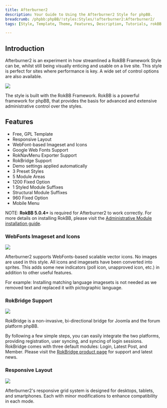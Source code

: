 ```yaml
---
title: Afterburner2
description: Your Guide to Using the Afterburner2 Style for phpBB.
breadcrumb: /phpbb:phpBB/!styles:Styles/!afterburner2:Afterburner2/
tags: [Style, Template, Theme, Features, Description, Tutorials, rokBB 5]

---
```


Introduction
-----

Afterburner2 is an experiment in how streamlined a RokBB Framework Style can be, whilst still being visually enticing and usable on a live site. This style is perfect for sites where performance is key. A wide set of control options are also available.

![][style]

The style is built with the RokBB Framework. RokBB is a powerful framework for phpBB, that provides the basis for advanced and extensive administrative control over the styles.

Features
-----

* Free, GPL Template
* Responsive Layout  
* WebFont-based Imageset and Icons  
* Google Web Fonts Support  
* RokNavMenu Exporter Support  
* RokBridge Support  
* Demo settings applied automatically  
* 3 Preset Styles  
* 5 Module Areas  
* 1200 Fixed Option  
* 1 Styled Module Suffixes  
* Structural Module Suffixes  
* 960 Fixed Option  
* Mobile Menu

NOTE: **RokBB 5.0.4+** is required for Afterburner2 to work correctly. For more details on installing RokBB, please visit the [Administrative Module installation guide][adminguide].

### WebFonts Imageset and Icons

![][webfonts]

Afterburner2 supports WebFonts-based scalable vector icons. No images are used in this style. All icons and imagesets have been converted into sprites. This adds some new indicators (poll icon, unapproved icon, etc.) in addition to other useful features. 

For example: Installing matching language imagesets is not needed as we removed text and replaced it with pictographic language.

### RokBridge Support

![][rokbridge]

RokBridge is a non-invasive, bi-directional bridge for Joomla and the forum platform phpBB. 

By following a few simple steps, you can easily integrate the two platforms, providing registration, user syncing, and syncing of login sessions. RokBridge comes with three default modules: Login, Latest Post, and Member. Please visit the [RokBridge product page][rokbridge] for support and latest news.

### Responsive Layout

![][responsive]

Afterburner2's responsive grid system is designed for desktops, tablets, and smartphones. Each with minor modifications to enhance compatibility in each mode.

[adminguide]: ../../start/styles.md#installing-administrative-modules
[style]: assets/afterburner2.jpg
[rokbridge]: http://www.rockettheme.com/extensions-joomla/rokbridge
[webfonts]: assets/webfonts.jpg
[rokbridge]: assets/rokbridge.jpg
[responsive]: assets/responsive.jpg